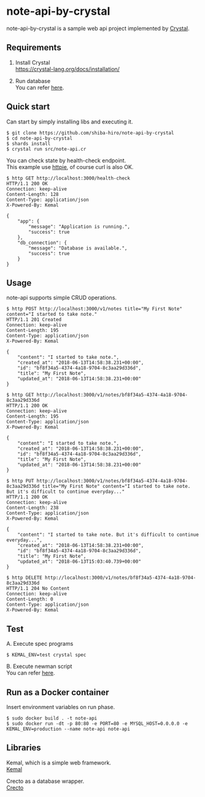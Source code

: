 # note-api-by-crystal

note-api-by-crystal is a sample web api project implemented by [Crystal](https://crystal-lang.org/).


## Requirements

1. Install Crystal  
https://crystal-lang.org/docs/installation/

2. Run database  
You can refer [here](https://github.com/shiba-hiro/note-mysql).


## Quick start

Can start by simply installing libs and executing it.
```
$ git clone https://github.com/shiba-hiro/note-api-by-crystal
$ cd note-api-by-crystal
$ shards install
$ crystal run src/note-api.cr
```

You can check state by health-check endpoint.  
This example use [httpie](https://httpie.org/), of course curl is also OK.
```
$ http GET http://localhost:3000/health-check
HTTP/1.1 200 OK
Connection: keep-alive
Content-Length: 128
Content-Type: application/json
X-Powered-By: Kemal

{
    "app": {
        "message": "Application is running.",
        "success": true
    },
    "db_connection": {
        "message": "Database is available.",
        "success": true
    }
}
```


## Usage

note-api supports simple CRUD operations.

```
$ http POST http://localhost:3000/v1/notes title="My First Note" content="I started to take note."
HTTP/1.1 201 Created
Connection: keep-alive
Content-Length: 195
Content-Type: application/json
X-Powered-By: Kemal

{
    "content": "I started to take note.", 
    "created_at": "2018-06-13T14:58:38.231+00:00", 
    "id": "bf8f34a5-4374-4a18-9704-8c3aa29d336d", 
    "title": "My First Note", 
    "updated_at": "2018-06-13T14:58:38.231+00:00"
}
```

```
$ http GET http://localhost:3000/v1/notes/bf8f34a5-4374-4a18-9704-8c3aa29d336d
HTTP/1.1 200 OK
Connection: keep-alive
Content-Length: 195
Content-Type: application/json
X-Powered-By: Kemal

{
    "content": "I started to take note.", 
    "created_at": "2018-06-13T14:58:38.231+00:00", 
    "id": "bf8f34a5-4374-4a18-9704-8c3aa29d336d", 
    "title": "My First Note", 
    "updated_at": "2018-06-13T14:58:38.231+00:00"
}
```

```
$ http PUT http://localhost:3000/v1/notes/bf8f34a5-4374-4a18-9704-8c3aa29d336d title="My First Note" content="I started to take note. But it's difficult to continue everyday..."
HTTP/1.1 200 OK
Connection: keep-alive
Content-Length: 238
Content-Type: application/json
X-Powered-By: Kemal

{
    "content": "I started to take note. But it's difficult to continue everyday...", 
    "created_at": "2018-06-13T14:58:38.231+00:00", 
    "id": "bf8f34a5-4374-4a18-9704-8c3aa29d336d", 
    "title": "My First Note", 
    "updated_at": "2018-06-13T15:03:40.739+00:00"
}
```

```
$ http DELETE http://localhost:3000/v1/notes/bf8f34a5-4374-4a18-9704-8c3aa29d336d
HTTP/1.1 204 No Content
Connection: keep-alive
Content-Length: 0
Content-Type: application/json
X-Powered-By: Kemal
```


## Test

A. Execute spec programs  
```
$ KEMAL_ENV=test crystal spec
```

B. Execute newman script  
You can refer [here](https://github.com/shiba-hiro/note-newman-test).

## Run as a Docker container

Insert environment variables on run phase.
```
$ sudo docker build . -t note-api
$ sudo docker run -dt -p 80:80 -e PORT=80 -e MYSQL_HOST=0.0.0.0 -e KEMAL_ENV=production --name note-api note-api
```


## Libraries
Kemal, which is a simple web framework.  
[Kemal](https://github.com/kemalcr/kemal)

Crecto as a database wrapper.  
[Crecto](https://github.com/Crecto/crecto)
